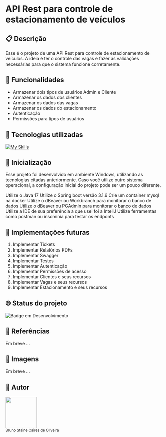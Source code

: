 # API Rest para controle de estacionamento de veículos

## :clipboard: Descrição

Esse é o projeto de uma API Rest para controle de estacionamento de veículos. A ideia é ter o controle das vagas e fazer as validações necessárias para que o sistema funcione corretamente.



## :wrench: Funcionalidades
- Armazenar dois tipos de usuários Admin e Cliente
- Armazenar os dados dos clientes
- Armazenar os dados das vagas
- Armazenar os dados do estacionamento
- Autenticação
- Permissões para tipos de usuários


## :open_file_folder: Tecnologias utilizadas
[![My Skills](https://skillicons.dev/icons?i=java,spring,idea,docker,mysql)](https://skillicons.dev)

## :rocket: Inicialização
Esse projeto foi desenvolvido em ambiente Windows, utilizando as tecnologias citadas anteriormente.
Caso você utilize outro sistema operacional, a configuração inicial do projeto pode ser um pouco diferente.

Utilize o Java 17
Utilize o Spring boot versão 3.1.6
Crie um container mysql na docker
Utilize o dBeaver ou Workbranch para monitorar o banco de dados
Utilize o dBeaver ou PGAdmin para monitorar o banco de dados
Utilize a IDE de sua preferência a que usei foi a InteliJ
Utilize ferramentas como postman ou insominia para testar os endponts

## :large_blue_circle: Implementações futuras
1. Implementar Tickets
2. Implementar Relatórios PDFs
3. Implementar Swagger
4. Implementar Testes
5. Implementar Autenticação 
6. Implementar Permissões de acesso
7. Implementar Clientes e seus recursos
8. Implementar Vagas e seus recursos
9. Implementar Estacionamento e seus recursos


## :globe_with_meridians: Status do projeto

![Badge em Desenvolvimento](https://img.shields.io/static/v1?label=STATUS&message=EM_DESENVOLVIMENTO&color=blue&style=for-the-badge)

## :mag_right: Referências
Em breve ...

## :open_file_folder: Imagens
Em breve ...

## :construction_worker: Autor
<img src="https://user-images.githubusercontent.com/87622645/157755137-8d22a951-d323-4c33-814e-c0351ebefafe.png" width=100><br>
<sub>Bruno Staine Caires de Oliveira</sub><br>
